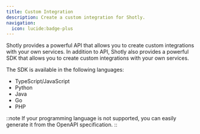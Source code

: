 ```yaml
---
title: Custom Integration
description: Create a custom integration for Shotly.
navigation:
  icon: lucide:badge-plus
---
```


Shotly provides a powerful API that allows you to create custom integrations with your own services.
In addition to API, Shotly also provides a powerful SDK that allows you to create custom integrations with your own services.

The SDK is available in the following languages:

- TypeScript/JavaScript
- Python
- Java
- Go
- PHP

::note
If your programming language is not supported, you can easily generate it from the OpenAPI specification. 
::
